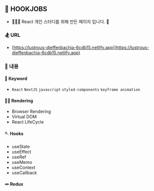## 🥸 HOOKJOBS
- 👨🏻‍💻 React 개인 스터디를 위해 만든 페이지 입니다. 🙂

### 🏂 URL 
- [https://lustrous-dieffenbachia-6cdb15.netlify.app](https://lustrous-dieffenbachia-6cdb15.netlify.app)

### 🪬 내용

  #### 🧳 Keyword
  - `React` `NextJS` `javascript` `styled-components` `keyframe animation`

  #### 👨‍🎨 Rendering
  - Browser Rendering
  - Virtual DOM
  - React LifeCycle

  #### 🪡 Hooks
  - useState
  - useEffect
  - useRef
  - useMemo
  - useContext
  - useCallback

  #### 🪢 Redux
